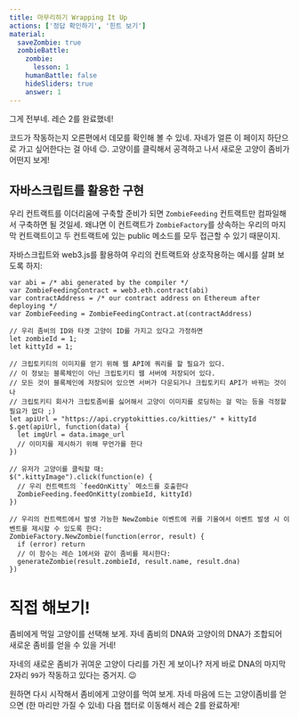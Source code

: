 ```yaml
---
title: 마무리하기 Wrapping It Up
actions: ['정답 확인하기', '힌트 보기']
material:
  saveZombie: true
  zombieBattle:
    zombie:
      lesson: 1
    humanBattle: false
    hideSliders: true
    answer: 1
---
```


그게 전부네. 레슨 2를 완료했네! 

코드가 작동하는지 오른편에서 데모를 확인해 볼 수 있네. 자네가 얼른 이 페이지 하단으로 가고 싶어한다는 걸 아네 😉. 고양이를 클릭해서 공격하고 나서 새로운 고양이 좀비가 어떤지 보게! 

## 자바스크립트를 활용한 구현

우리 컨트랙트를 이더리움에 구축할 준비가 되면 `ZombieFeeding` 컨트랙트만 컴파일해서 구축하면 될 것일세. 왜냐면 이 컨트랙트가 `ZombieFactory`를 상속하는 우리의 마지막 컨트랙트이고 두 컨트랙트에 있는 public 메소드를 모두 접근할 수 있기 때문이지.

자바스크립트와 web3.js를 활용하여 우리의 컨트랙트와 상호작용하는 예시를 살펴 보도록 하지: 

```
var abi = /* abi generated by the compiler */
var ZombieFeedingContract = web3.eth.contract(abi)
var contractAddress = /* our contract address on Ethereum after deploying */
var ZombieFeeding = ZombieFeedingContract.at(contractAddress)

// 우리 좀비의 ID와 타겟 고양이 ID를 가지고 있다고 가정하면 
let zombieId = 1;
let kittyId = 1;

// 크립토키티의 이미지를 얻기 위해 웹 API에 쿼리를 할 필요가 있다. 
// 이 정보는 블록체인이 아닌 크립토키티 웹 서버에 저장되어 있다.
// 모든 것이 블록체인에 저장되어 있으면 서버가 다운되거나 크립토키티 API가 바뀌는 것이나 
// 크립토키티 회사가 크립토좀비를 싫어해서 고양이 이미지를 로딩하는 걸 막는 등을 걱정할 필요가 없다 ;) 
let apiUrl = "https://api.cryptokitties.co/kitties/" + kittyId
$.get(apiUrl, function(data) {
  let imgUrl = data.image_url
  // 이미지를 제시하기 위해 무언가를 한다 
})

// 유저가 고양이를 클릭할 때:
$(".kittyImage").click(function(e) {
  // 우리 컨트랙트의 `feedOnKitty` 메소드를 호출한다 
  ZombieFeeding.feedOnKitty(zombieId, kittyId)
})

// 우리의 컨트랙트에서 발생 가능한 NewZombie 이벤트에 귀를 기울여서 이벤트 발생 시 이벤트를 제시할 수 있도록 한다: 
ZombieFactory.NewZombie(function(error, result) {
  if (error) return
  // 이 함수는 레슨 1에서와 같이 좀비를 제시한다: 
  generateZombie(result.zombieId, result.name, result.dna)
})
```

# 직접 해보기!

좀비에게 먹일 고양이를 선택해 보게. 자네 좀비의 DNA와 고양이의 DNA가 조합되어 새로운 좀비를 얻을 수 있을 거네! 

자네의 새로운 좀비가 귀여운 고양이 다리를 가진 게 보이나? 저게 바로 DNA의 마지막 2자리 `99`가 작동하고 있다는 증거지. 😉

원하면 다시 시작해서 좀비에게 고양이를 먹여 보게. 자네 마음에 드는 고양이좀비를 얻으면 (한 마리만 가질 수 있네) 다음 챕터로 이동해서 레슨 2를 완료하게! 